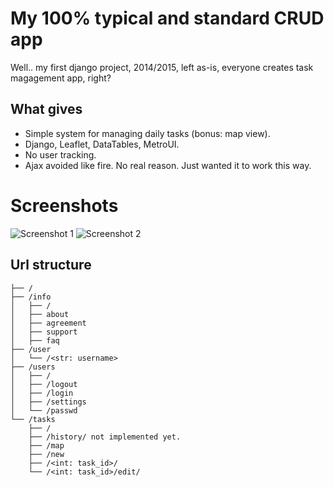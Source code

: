 # My 100% typical and standard CRUD app

Well.. my first django project, 2014/2015, left as-is,
everyone creates task magagement app, right?

## What gives

* Simple system for managing daily tasks (bonus: map view).
* Django, Leaflet, DataTables, MetroUI.
* No user tracking.
* Ajax avoided like fire. No real reason. Just wanted it to work this way.


# Screenshots
![Screenshot 1](screenshot1.png)
![Screenshot 2](screenshot2.png)


## Url structure

```
├── /
├── /info
│   ├── /
│   ├── about
│   ├── agreement
│   ├── support
│   ├── faq
├── /user
│   └── /<str: username>
├── /users
│   ├── /
│   ├── /logout
│   ├── /login
│   ├── /settings
│   └── /passwd
└── /tasks
    ├── /
    ├── /history/ not implemented yet.
    ├── /map
    ├── /new
    ├── /<int: task_id>/
    └── /<int: task_id>/edit/
```
